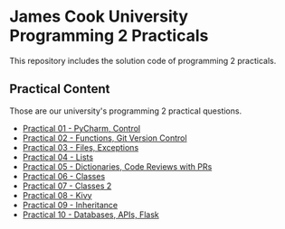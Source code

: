 # James Cook University Programming 2 Practicals

This repository includes the solution code of programming 2 practicals.

## Practical Content

Those are our university's programming 2 practical questions. 

* [Practical 01 - PyCharm, Control](https://github.com/CP1404/Practicals/tree/master/prac_01)
* [Practical 02 - Functions, Git Version Control](https://github.com/CP1404/Practicals/tree/master/prac_02)
* [Practical 03 - Files, Exceptions](https://github.com/CP1404/Practicals/tree/master/prac_03)
* [Practical 04 - Lists](https://github.com/CP1404/Practicals/tree/master/prac_04)
* [Practical 05 - Dictionaries, Code Reviews with PRs](https://github.com/CP1404/Practicals/tree/master/prac_05)
* [Practical 06 - Classes](https://github.com/CP1404/Practicals/tree/master/prac_06)
* [Practical 07 - Classes 2](https://github.com/CP1404/Practicals/tree/master/prac_07)
* [Practical 08 - Kivy](https://github.com/CP1404/Practicals/tree/master/prac_08)
* [Practical 09 - Inheritance](https://github.com/CP1404/Practicals/tree/master/prac_09)
* [Practical 10 - Databases, APIs, Flask](https://github.com/CP1404/Practicals/tree/master/prac_10)